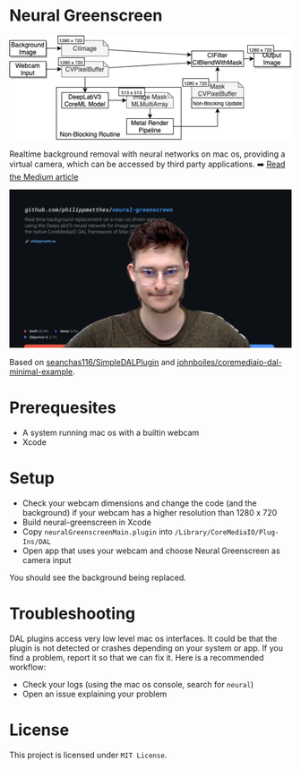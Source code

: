 # Neural Greenscreen

![Architecture](neural-greenscreen.png)

Realtime background removal with neural networks on mac os, providing a virtual camera, which can be accessed by third party applications. ➡️ [Read the Medium article](https://philippmatthes.medium.com/how-to-create-a-system-wide-plugin-for-mac-os-which-removes-the-background-of-the-webcam-2cb88a94dc7b)

![Demo](preview.png)

Based on [seanchas116/SimpleDALPlugin](https://github.com/seanchas116/SimpleDALPlugin) and [johnboiles/coremediaio-dal-minimal-example](https://github.com/johnboiles/coremediaio-dal-minimal-example).

# Prerequesites

- A system running mac os with a builtin webcam
- Xcode

# Setup

- Check your webcam dimensions and change the code (and the background) if your webcam has a higher resolution than 1280 x 720
- Build neural-greenscreen in Xcode
- Copy `neuralGreenscreenMain.plugin` into `/Library/CoreMediaIO/Plug-Ins/DAL`
- Open app that uses your webcam and choose Neural Greenscreen as camera input

You should see the background being replaced.

# Troubleshooting

DAL plugins access very low level mac os interfaces. It could be that the plugin is not detected or crashes depending on your system or app. If you find a problem, report it so that we can fix it. Here is a recommended workflow:

- Check your logs (using the mac os console, search for `neural`)
- Open an issue explaining your problem

# License

This project is licensed under `MIT License`.
